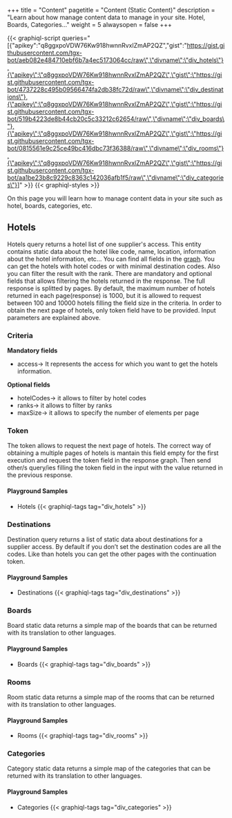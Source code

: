 +++
title = "Content"
pagetitle = "Content (Static Content)"
description = "Learn about how manage content data to manage in your site. Hotel, Boards, Categories..."
weight = 5
alwaysopen = false
+++

{{< graphiql-script queries="[{\"apikey\":\"q8ggxpoVDW76Kw918hwnnRvxlZmAP2QZ\",\"gist\":\"https://gist.githubusercontent.com/tgx-bot/aeb082e484710ebf6b7a4ec5173064cc/raw\",\"divname\":\"div_hotels\"},{\"apikey\":\"q8ggxpoVDW76Kw918hwnnRvxlZmAP2QZ\",\"gist\":\"https://gist.githubusercontent.com/tgx-bot/4737228c495b09566474fa2db38fc72d/raw\",\"divname\":\"div_destinations\"},{\"apikey\":\"q8ggxpoVDW76Kw918hwnnRvxlZmAP2QZ\",\"gist\":\"https://gist.githubusercontent.com/tgx-bot/519b4223de8b44cb20c5c33212c62654/raw\",\"divname\":\"div_boards\"},{\"apikey\":\"q8ggxpoVDW76Kw918hwnnRvxlZmAP2QZ\",\"gist\":\"https://gist.githubusercontent.com/tgx-bot/0815561e9c25ce49bc416dbc73f36388/raw\",\"divname\":\"div_rooms\"},{\"apikey\":\"q8ggxpoVDW76Kw918hwnnRvxlZmAP2QZ\",\"gist\":\"https://gist.githubusercontent.com/tgx-bot/aa1be23b8c9229c8363c142036afb1f5/raw\",\"divname\":\"div_categories\"}]" >}}
{{< graphiql-styles >}}

On this page you will learn how to manage content data in your site such as hotel, boards, categories, etc.

## Hotels

Hotels query returns a hotel list of one supplier's access. This entity contains static data about the hotel like code, name, location, information about the hotel information, etc... You can find all fields in the [graph](https://api.travelgatex.com/). You can get the hotels with hotel codes or with minimal destination codes. Also you can filter the result with the rank. There are mandatory and optional fields that allows filtering the hotels returned in the response. The full response is splitted by pages. By default, the maximum number of hotels returned in each page(response) is 1000, but it is allowed to request between 100 and 10000 hotels filling the field size in the criteria. In order to obtain the next page of hotels, only token field have to be provided. Input parameters are explained above.

### Criteria
**Mandatory fields**  
- access-> It represents the access for which you want to get the hotels information.  

**Optional fields**  
- hotelCodes-> it allows to filter by hotel codes  
- ranks-> it allows to filter by ranks  
- maxSize-> it allows to specify the number of elements per page  

### Token
The token allows to request the next page of hotels. The correct way of obtaining a multiple pages of hotels is mantain this field empty for the first execution and request the token field in the response graph. Then send other/s query/ies filling the token field in the input with the value returned in the previous response.

#### Playground Samples

* Hotels
{{< graphiql-tags tag="div_hotels" >}}

### Destinations

Destination query returns a list of static data about destinations for a supplier access. By default if you don’t set the destination codes are all the codes. Like than hotels you can get the other pages with the continuation token.

#### Playground Samples

* Destinations
{{< graphiql-tags tag="div_destinations" >}}

### Boards

Board static data returns a simple map of the boards that can be returned with its translation to other languages.

#### Playground Samples

* Boards
{{< graphiql-tags tag="div_boards" >}}

### Rooms

Room static data returns a simple map of the rooms that can be returned with its translation to other languages.

#### Playground Samples

* Rooms
{{< graphiql-tags tag="div_rooms" >}}

### Categories

Category static data returns a simple map of the categories that can be returned with its translation to other languages.

#### Playground Samples

* Categories
{{< graphiql-tags tag="div_categories" >}}
